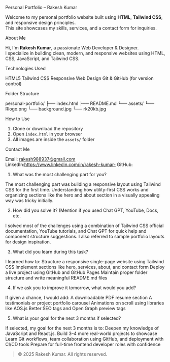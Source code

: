 Personal Portfolio – Rakesh Kumar

Welcome to my personal portfolio website built using **HTML**, **Tailwind CSS**, and responsive design principles.  
This site showcases my skills, services, and a contact form for inquiries.

 About Me

Hi, I'm **Rakesh Kumar**, a passionate Web Developer & Designer.  
I specialize in building clean, modern, and responsive websites using HTML, CSS, JavaScript, and Tailwind CSS.


Technologies Used

 HTML5
 Tailwind CSS
 Responsive Web Design
 Git & GitHub (for version control)



 Folder Structure

personal-portfolio/
├── index.html
├── README.md
└── assets/
    └── Rlogo.png
    └── background.jpg
    └── rk20kb.jpg

 How to Use

1. Clone or download the repository
2. Open `index.html` in your browser
3. All images are inside the `assets/` folder


 Contact Me

 Email: rakesh988937@gmail.com
 LinkedIn:https://www.linkedin.com/in/rakesh-kumar-
 GitHub:

1. What was the most challenging part for you?

The most challenging part was building a responsive layout using Tailwind CSS for the first time. Understanding how utility-first CSS works and organizing sections like the hero and about section in a visually appealing way was tricky initially.

2. How did you solve it? (Mention if you used Chat GPT, YouTube, Docs, etc.

I solved most of the challenges using a combination of Tailwind CSS official documentation, YouTube tutorials, and Chat GPT for quick help and component structure suggestions. I also referred to sample portfolio layouts for design inspiration.


3. What did you learn during this task?

I learned how to:
Structure a responsive single-page website using Tailwind CSS
Implement sections like hero, services, about, and contact form
Deploy a live project using GitHub and GitHub Pages
Maintain proper folder structure and write meaningful README.md files

4. If we ask you to improve it tomorrow, what would you add?

If given a chance, I would add:
A downloadable PDF resume section
A testimonials or project portfolio carousel
Animations on scroll using libraries like AOS.js
Better SEO tags and Open Graph preview tags

5. What is your goal for the next 3 months if selected?

If selected, my goal for the next 3 months is to:
Deepen my knowledge of JavaScript and React.js.
Build 3–4 more real-world projects to showcase
Learn Git workflows, team collaboration using GitHub, and deployment with CI/CD tools
Prepare for full-time frontend developer roles with confidence

> © 2025 Rakesh Kumar. All rights reserved.
